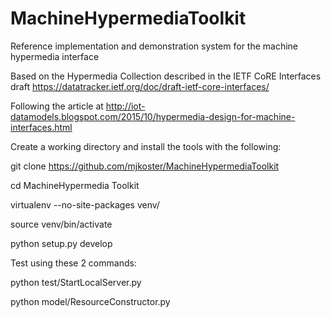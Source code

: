 # MachineHypermediaToolkit
Reference implementation and demonstration system for the machine hypermedia interface

Based on the Hypermedia Collection described in the IETF CoRE Interfaces draft 
https://datatracker.ietf.org/doc/draft-ietf-core-interfaces/

Following the article at
http://iot-datamodels.blogspot.com/2015/10/hypermedia-design-for-machine-interfaces.html

Create a working directory and install the tools with the following:

git clone https://github.com/mjkoster/MachineHypermediaToolkit 

cd MachineHypermedia Toolkit

virtualenv --no-site-packages venv/ 

source venv/bin/activate

python setup.py develop


Test using these 2 commands:

python test/StartLocalServer.py

python model/ResourceConstructor.py